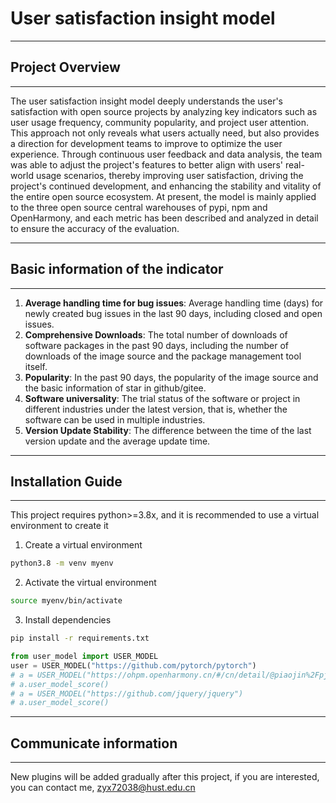 <!--
 * @Descripttion: 
 * @version: V1.0
 * @Author: zyx
 * @Date: 2024-09-16 09:05:18
 * @LastEditors: zyx
 * @LastEditTime: 2024-09-29 08:09:05
-->
# User satisfaction insight model

--------------------------------------------------------------------------------
## Project Overview

--------------------------------------------------------------------------------
The user satisfaction insight model deeply understands the user's satisfaction with open source projects by analyzing key indicators such as user usage frequency, community popularity, and project user attention. This approach not only reveals what users actually need, but also provides a direction for development teams to improve to optimize the user experience. Through continuous user feedback and data analysis, the team was able to adjust the project's features to better align with users' real-world usage scenarios, thereby improving user satisfaction, driving the project's continued development, and enhancing the stability and vitality of the entire open source ecosystem. At present, the model is mainly applied to the three open source central warehouses of pypi, npm and OpenHarmony, and each metric has been described and analyzed in detail to ensure the accuracy of the evaluation.

--------------------------------------------------------------------------------
## Basic information of the indicator
--------------------------------------------------------------------------------
1. **Average handling time for bug issues**: Average handling time (days) for newly created bug issues in the last 90 days, including closed and open issues.
2. **Comprehensive Downloads**: The total number of downloads of software packages in the past 90 days, including the number of downloads of the image source and the package management tool itself.
3. **Popularity**: In the past 90 days, the popularity of the image source and the basic information of star in github/gitee.
4. **Software universality**: The trial status of the software or project in different industries under the latest version, that is, whether the software can be used in multiple industries.
5. **Version Update Stability**: The difference between the time of the last version update and the average update time.


--------------------------------------------------------------------------------
##	Installation Guide
--------------------------------------------------------------------------------
This project requires python>=3.8x, and it is recommended to use a virtual environment to create it
1. Create a virtual environment
```bash
python3.8 -m venv myenv
```
2. Activate the virtual environment
```bash
source myenv/bin/activate
```
3. Install dependencies
```bash
pip install -r requirements.txt
```
   
```python
from user_model import USER_MODEL
user = USER_MODEL("https://github.com/pytorch/pytorch")
# a = USER_MODEL("https://ohpm.openharmony.cn/#/cn/detail/@piaojin%2Fpjtabbar")
# a.user_model_score()
# a = USER_MODEL("https://github.com/jquery/jquery")
# a.user_model_score()
```

--------------------------------------------------------------------------------
## Communicate information

--------------------------------------------------------------------------------
New plugins will be added gradually after this project, if you are interested, you can contact me, zyx72038@hust.edu.cn